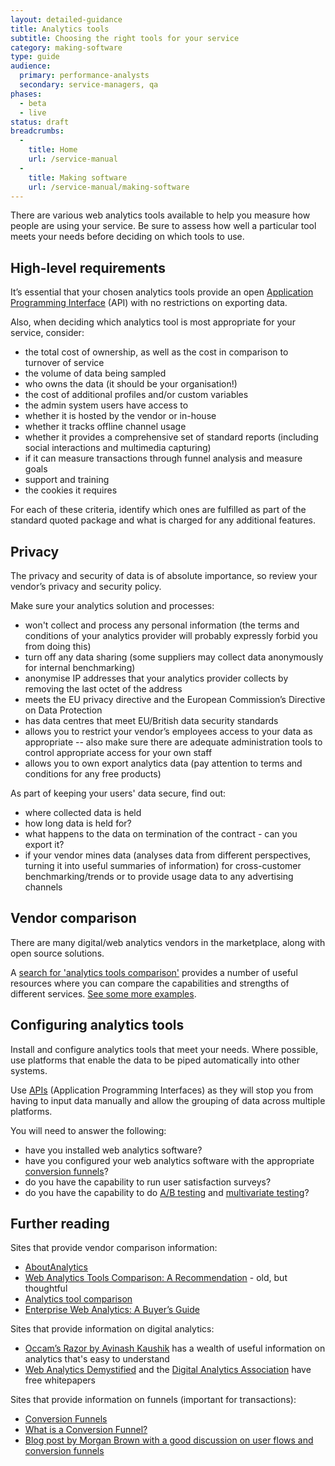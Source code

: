 ```yaml
---
layout: detailed-guidance
title: Analytics tools
subtitle: Choosing the right tools for your service
category: making-software
type: guide
audience:
  primary: performance-analysts 
  secondary: service-managers, qa
phases:
  - beta
  - live
status: draft
breadcrumbs:
  -
    title: Home
    url: /service-manual
  -
    title: Making software
    url: /service-manual/making-software
---
```


There are various web analytics tools available to help you measure how people are using your service. Be sure to assess how well a particular tool meets your needs before deciding on which tools to use.

## High-level requirements

It’s essential that your chosen analytics tools provide an open [Application Programming Interface](/service-manual/making-software/apis.html) (API) with no restrictions on exporting data.

Also, when deciding which analytics tool is most appropriate for your service, consider:


* the total cost of ownership, as well as the cost in comparison to turnover of service
* the volume of data being sampled
* who owns the data (it should be your organisation!)
* the cost of additional profiles and/or custom variables
* the admin system users have access to
* whether it is hosted by the vendor or in-house
* whether it tracks offline channel usage
* whether it provides a comprehensive set of standard reports (including social interactions and multimedia capturing)
* if it can measure transactions through funnel analysis and measure goals
* support and training
* the cookies it requires

For each of these criteria, identify which ones are fulfilled as part of the standard quoted package and what is charged for any additional features.

## Privacy

The privacy and security of data is of absolute importance, so review your vendor’s privacy and security policy.

Make sure your analytics solution and processes:

* won't collect and process any personal information (the terms and conditions of your analytics provider will probably expressly forbid you from doing this)
* turn off any data sharing (some suppliers may collect data anonymously for internal benchmarking)
* anonymise IP addresses that your analytics provider collects by removing the last octet of the address
* meets the EU privacy directive and the European Commission’s Directive on Data Protection
* has data centres that meet EU/British data security standards
* allows you to restrict your vendor’s employees access to your data as appropriate -- also make sure there are adequate administration tools to control appropriate access for your own staff
* allows you to own export analytics data (pay attention to terms and conditions for any free products)

As part of keeping your users' data secure, find out:

* where collected data is held
* how long data is held for?
* what happens to the data on termination of the contract - can you export it?
* if your vendor mines data (analyses data from different perspectives, turning it into useful summaries of information) for cross-customer benchmarking/trends or to provide usage data to any advertising channels

## Vendor comparison

There are many digital/web analytics vendors in the marketplace, along with open source solutions.

A [search for 'analytics tools comparison'](https://www.bing.com/search?q=analytics+tools+comparison) provides a number of useful resources where you can compare the capabilities and strengths of different services. [See some more examples](#further-reading).

## Configuring analytics tools

Install and configure analytics tools that meet your needs. Where possible, use platforms that enable the data to be piped automatically into other systems.

Use [APIs](https://en.wikipedia.org/wiki/Application_programming_interface) (Application Programming Interfaces) as they will stop you from having to input data manually and allow the grouping of data across multiple platforms.

You will need to answer the following:

* have you installed web analytics software?
* have you configured your web analytics software with the appropriate [conversion funnels](https://en.wikipedia.org/wiki/Conversion_funnel)?
* do you have the capability to run user satisfaction surveys?
* do you have the capability to do [A/B testing](https://en.wikipedia.org/wiki/Ab_testing) and [multivariate testing](https://en.wikipedia.org/wiki/Multivariate_testing)?

## Further reading

Sites that provide vendor comparison information:

* [AboutAnalytics](http://www.aboutanalytics.com/)
* [Web Analytics Tools Comparison: A Recommendation](http://www.kaushik.net/avinash/web-analytics-tools-comparison-a-recommendation/) - old, but thoughtful
* [Analytics tool comparison](http://www.slideshare.net/shvmdhwn/analytics-tool-comparison)
* [Enterprise Web Analytics: A Buyer’s Guide](http://marketingland.com/buyers-guides/enterprise-web-analytics-tools-in-the-facebook-era-a-buyers-guide)

Sites that provide information on digital analytics:

* [Occam’s Razor by Avinash Kaushik](http://www.kaushik.net/avinash/) has a wealth of useful information on analytics that's easy to understand
* [Web Analytics Demystified](http://www.webanalyticsdemystified.com/) and the [Digital Analytics Association](http://www.digitalanalyticsassociation.org/) have free whitepapers

Sites that provide information on funnels (important for transactions):

* [Conversion Funnels](http://wiki.clicktale.com/Article/Conversion_Funnels)
* [What is a Conversion Funnel?](http://www.webics.com.au/blog/conversion-tracking/conversion-funnel/)
* [Blog post by Morgan Brown with a good discussion on user flows and conversion funnels](http://www.smashingmagazine.com/2012/01/04/stop-designing-pages-start-designing-flows/)

